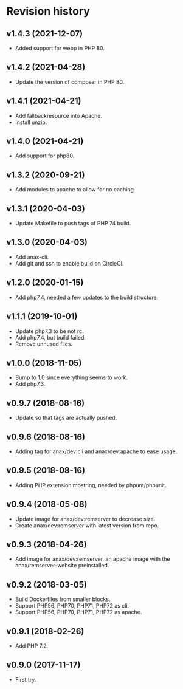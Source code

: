 Revision history
====================



v1.4.3 (2021-12-07)
--------------------

* Added support for webp in PHP 80.



v1.4.2 (2021-04-28)
--------------------

* Update the version of composer in PHP 80.



v1.4.1 (2021-04-21)
--------------------

* Add fallbackresource into Apache.
* Install unzip.



v1.4.0 (2021-04-21)
--------------------

* Add support for php80.



v1.3.2 (2020-09-21)
--------------------

* Add modules to apache to allow for no caching.



v1.3.1 (2020-04-03)
--------------------

* Update Makefile to push tags of PHP 74 build.



v1.3.0 (2020-04-03)
--------------------

* Add anax-cli.
* Add git and ssh to enable build on CircleCi.



v1.2.0 (2020-01-15)
--------------------

* Add php7.4, needed a few updates to the build structure.



v1.1.1 (2019-10-01)
--------------------

* Update php7.3 to be not rc.
* Add php7.4, but build failed.
* Remove unnused files.



v1.0.0 (2018-11-05)
--------------------

* Bump to 1.0 since everything seems to work.
* Add php7.3.



v0.9.7 (2018-08-16)
--------------------

* Update so that tags are actually pushed.



v0.9.6 (2018-08-16)
--------------------

* Adding tag for anax/dev:cli and anax/dev:apache to ease usage.



v0.9.5 (2018-08-16)
--------------------

* Adding PHP extension mbstring, needed by phpunt/phpunit.



v0.9.4 (2018-05-08)
--------------------

* Update image for anax/dev:remserver to decrease size.
* Create anax/dev:remserver with latest version from repo.



v0.9.3 (2018-04-26)
--------------------

* Add image for anax/dev:remserver, an apache image with the anax/remserver-website preinstalled.



v0.9.2 (2018-03-05)
--------------------

* Build Dockerfiles from smaller blocks.
* Support PHP56, PHP70, PHP71, PHP72 as cli.
* Support PHP56, PHP70, PHP71, PHP72 as apache.



v0.9.1 (2018-02-26)
--------------------

* Add PHP 7.2.



v0.9.0 (2017-11-17)
--------------------

* First try.
